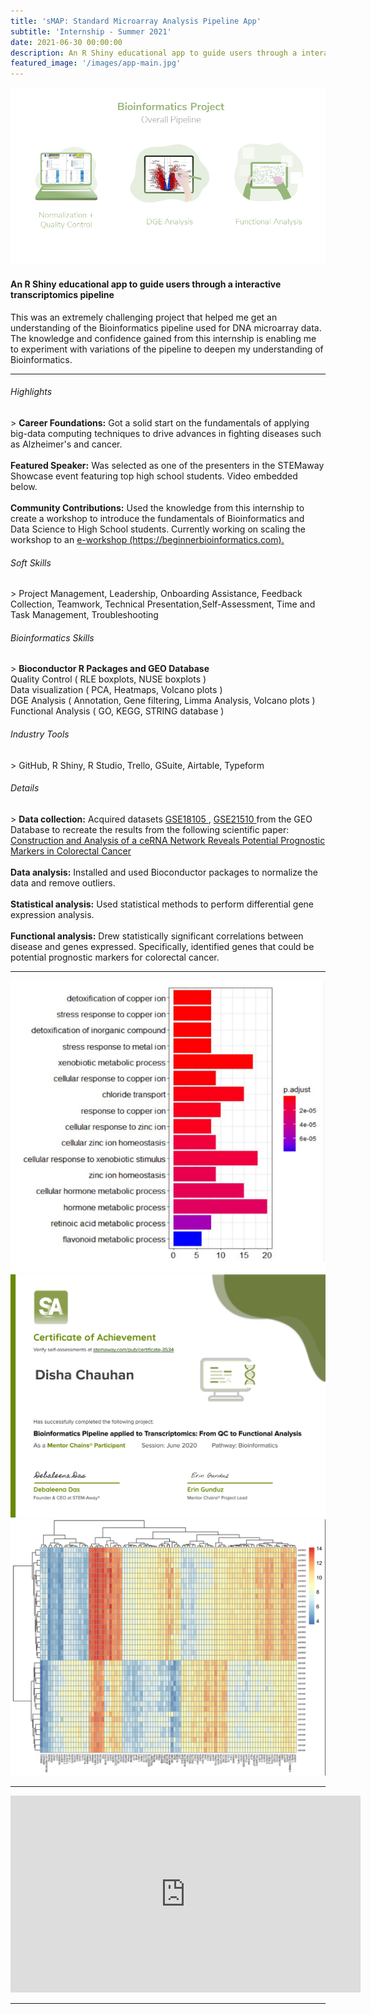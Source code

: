```yaml
---
title: 'sMAP: Standard Microarray Analysis Pipeline App'
subtitle: 'Internship - Summer 2021'
date: 2021-06-30 00:00:00
description: An R Shiny educational app to guide users through a interactive transcriptomics pipeline
featured_image: '/images/app-main.jpg'
---
```


![](/images/bioinformatics-p.png)

<h4>An R Shiny educational app to guide users through a interactive transcriptomics pipeline</h4>

This was an extremely challenging project that helped me get an understanding of the Bioinformatics pipeline used for DNA microarray data. The knowledge and confidence gained from this internship is enabling me to experiment with variations of the pipeline to deepen my understanding of Bioinformatics. 

<hr>
  
<h6> Highlights </h6>
> <b>Career Foundations:</b> Got a solid start on the fundamentals of applying big-data computing techniques to drive advances in fighting diseases such as Alzheimer's and cancer.
<br><br> <b>Featured Speaker:</b> Was selected as one of the presenters in the STEMaway Showcase event featuring top high school students. Video embedded below.
<br><br> <b>Community Contributions:</b> Used the knowledge from this internship to create a workshop to introduce the fundamentals of Bioinformatics and Data Science to High School students. Currently working on scaling the workshop to an <a  href="https://beginnerbioinformatics.com"> e-workshop (https://beginnerbioinformatics.com). </a>

<h6> Soft Skills </h6>
> Project Management, Leadership, Onboarding Assistance, Feedback Collection, Teamwork, Technical Presentation,Self-Assessment, Time and Task Management, Troubleshooting

<h6> Bioinformatics Skills </h6>
> <b>Bioconductor R Packages and GEO Database</b> <br>Quality Control ( RLE boxplots, NUSE boxplots ) <br>Data visualization ( PCA, Heatmaps, Volcano plots )
<br>DGE Analysis ( Annotation, Gene filtering, Limma Analysis, Volcano plots ) <br>Functional Analysis ( GO, KEGG, STRING database )

<h6> Industry Tools </h6>
> GitHub, R Shiny, R Studio, Trello, GSuite, Airtable, Typeform

<h6> Details </h6>
> <b>Data collection:</b> Acquired datasets <a href = "https://www.ncbi.nlm.nih.gov/geo/geo2r/?acc=GSE18105"> GSE18105 </a>, <a href="https://www.ncbi.nlm.nih.gov/geo/query/acc.cgi?acc=GSE21510"> GSE21510 </a> from the GEO Database to recreate the results from the following scientific paper: <a href="https://www.ncbi.nlm.nih.gov/pmc/articles/PMC7228005/"> Construction and Analysis of a ceRNA Network Reveals Potential Prognostic Markers in Colorectal Cancer</a>
<br><br> <b>Data analysis:</b> Installed and used Bioconductor packages to normalize the data and remove outliers.
<br><br> <b>Statistical analysis:</b> Used statistical methods to perform differential gene expression analysis. 
<br><br> <b>Functional analysis:</b> Drew statistically significant correlations between disease and genes expressed. Specifically, identified genes that could be potential prognostic markers for colorectal cancer.

---

<div class="gallery" data-columns="2">
	<img src="/images/bio.PNG">
	<img src="/images/sa-certificate.png">
	<img src="/images/heatmap3.png">
</div>


---


<iframe width="560" height="315" src="https://www.youtube.com/embed/glNGYAW3y7o" frameborder="0" allow="accelerometer; autoplay; clipboard-write; encrypted-media; gyroscope; picture-in-picture" allowfullscreen></iframe>


---



